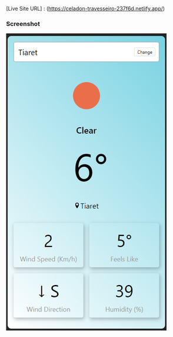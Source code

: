 [Live Site URL] : (https://celadon-travesseiro-237f6d.netlify.app/)

### Screenshot

![Screenshot](screenshot.png)
